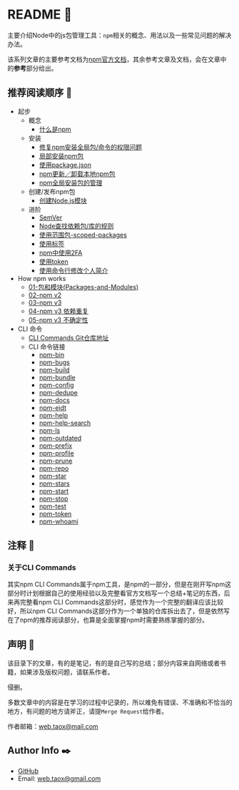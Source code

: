 # README 📖

主要介绍Node中的js包管理工具：`npm`相关的概念、用法以及一些常见问题的解决办法。

该系列文章的主要参考文档为[npm官方文档](https://docs.npmjs.com/)，其余参考文章及文档，会在文章中的**参考**部分给出。

## 推荐阅读顺序 🔗

* 起步
	* 概念
		* [什么是npm](https://ninjiahub.github.io/Tools-Tricks/npm/docs/getting-started/what-is-npm)
	* 安装 
		* [修复npm安装全局包/命令的权限问题](https://ninjiahub.github.io/Tools-Tricks/npm/docs/getting-started/npm%E6%9D%83%E9%99%90%E9%97%AE%E9%A2%98)
		* [局部安装npm包](https://ninjiahub.github.io/Tools-Tricks/npm/docs/getting-started/npm%E5%B1%80%E9%83%A8%E5%AE%89%E8%A3%85%E5%8C%85%E7%9A%84%E7%AE%A1%E7%90%86)
		* [使用package.json](https://ninjiahub.github.io/Tools-Tricks/npm/docs/getting-started/%E4%BD%BF%E7%94%A8package.json)
		* [npm更新／卸载本地npm包](https://ninjiahub.github.io/Tools-Tricks/npm/docs/getting-started/npm%E6%9B%B4%E6%96%B0%E4%B8%8E%E5%8D%B8%E8%BD%BD%E6%9C%AC%E5%9C%B0npm%E5%8C%85)
		* [npm全局安装包的管理](https://ninjiahub.github.io/Tools-Tricks/npm/docs/getting-started/npm%E5%85%A8%E5%B1%80%E5%AE%89%E8%A3%85%E5%8C%85%E7%9A%84%E7%AE%A1%E7%90%86)
	* 创建/发布npm包
		* [创建Node.js模块](https://ninjiahub.github.io/Tools-Tricks/npm/docs/getting-started/%E5%88%9B%E5%BB%BANode.js%E6%A8%A1%E5%9D%97)
	* 进阶
		* [SemVer](https://ninjiahub.github.io/Tools-Tricks/npm/docs/getting-started/SemVer)
		* [Node查找依赖包/库的规则](https://ninjiahub.github.io/Tools-Tricks/npm/docs/getting-started/Node%E6%9F%A5%E6%89%BE%E4%BE%9D%E8%B5%96%E5%8C%85-%E5%BA%93%E7%9A%84%E8%A7%84%E5%88%99)
		* [使用范围包-scoped-packages](https://ninjiahub.github.io/Tools-Tricks/npm/docs/getting-started/use-scoped-packages)
		* [使用标签](https://ninjiahub.github.io/Tools-Tricks/npm/docs/getting-started/%E4%BD%BF%E7%94%A8%E6%A0%87%E7%AD%BE)
		* [npm中使用2FA](https://ninjiahub.github.io/Tools-Tricks/npm/docs/getting-started/npm%E4%B8%AD%E4%BD%BF%E7%94%A82FA)
		* [使用token](https://ninjiahub.github.io/Tools-Tricks/npm/docs/getting-started/%E4%BD%BF%E7%94%A8token)
		* [使用命令行修改个人简介](https://ninjiahub.github.io/Tools-Tricks/npm/docs/getting-started/%E4%BD%BF%E7%94%A8%E5%91%BD%E4%BB%A4%E8%A1%8C%E4%BF%AE%E6%94%B9%E4%B8%AA%E4%BA%BA%E7%AE%80%E4%BB%8B)
* How npm works
	* [01-包和模块(Packages-and-Modules)](https://ninjiahub.github.io/Tools-Tricks/npm/docs/how-npm-works/packages)
	* [02-npm v2](https://ninjiahub.github.io/Tools-Tricks/npm/docs/how-npm-works/npm2)
	* [03-npm v3](https://ninjiahub.github.io/Tools-Tricks/npm/docs/how-npm-works/npm3)
	* [04-npm v3 依赖重复](https://ninjiahub.github.io/Tools-Tricks/npm/docs/how-npm-works/npm3-dupe)
	* [05-npm v3 不确定性](https://ninjiahub.github.io/Tools-Tricks/npm/docs/how-npm-works/npm3-nondet)
* CLI 命令
	* [CLI Commands Git仓库地址](https://github.com/NinjiaHub/NPM-CLI-Commands)
	* CLI 命令链接
		* [npm-bin](https://ninjiahub.github.io/NPM-CLI-Commands/docs/npm-bin "npm-bin")
		* [npm-bugs](https://ninjiahub.github.io/NPM-CLI-Commands/docs/npm-bugs "npm-bugs")
		* [npm-build](https://ninjiahub.github.io/NPM-CLI-Commands/docs/npm-build "npm-build")
		* [npm-bundle](https://ninjiahub.github.io/NPM-CLI-Commands/docs/npm-bundle "npm-bundle")
		* [npm-config](https://ninjiahub.github.io/NPM-CLI-Commands/docs/npm-config "npm-config")
		* [npm-dedupe](https://ninjiahub.github.io/NPM-CLI-Commands/docs/npm-dedupe "npm-dedupe")
		* [npm-docs](https://ninjiahub.github.io/NPM-CLI-Commands/docs/npm-docs "npm-docs")
		* [npm-eidt](https://ninjiahub.github.io/NPM-CLI-Commands/docs/npm-edit "npm-edit")
		* [npm-help](https://ninjiahub.github.io/NPM-CLI-Commands/docs/npm-help "npm-help")
		* [npm-help-search](https://ninjiahub.github.io/NPM-CLI-Commands/docs/npm-help-search "npm-help-search")
		* [npm-ls](https://ninjiahub.github.io/NPM-CLI-Commands/docs/npm-ls "npm-ls")
		* [npm-outdated](https://ninjiahub.github.io/NPM-CLI-Commands/docs/npm-outdated "npm-outdated")
		* [npm-prefix](https://ninjiahub.github.io/NPM-CLI-Commands/docs/npm-prefix "npm-prefix")
		* [npm-profile](https://ninjiahub.github.io/NPM-CLI-Commands/docs/npm-profile "npm-profile")
		* [npm-prune](https://ninjiahub.github.io/NPM-CLI-Commands/docs/npm-prune "npm-prune")
		* [npm-repo](https://ninjiahub.github.io/NPM-CLI-Commands/docs/npm-repo "npm-repo")
		* [npm-star](https://ninjiahub.github.io/NPM-CLI-Commands/docs/npm-star "npm-star")
		* [npm-stars](https://ninjiahub.github.io/NPM-CLI-Commands/docs/npm-stars "npm-stars")
		* [npm-start](https://ninjiahub.github.io/NPM-CLI-Commands/docs/npm-start "npm-start")
		* [npm-stop](https://ninjiahub.github.io/NPM-CLI-Commands/docs/npm-stop "npm-stop")
		* [npm-test](https://ninjiahub.github.io/NPM-CLI-Commands/docs/npm-test "npm-test")
		* [npm-token](https://ninjiahub.github.io/NPM-CLI-Commands/docs/npm-token "npm-token")
		* [npm-whoami](https://ninjiahub.github.io/NPM-CLI-Commands/docs/npm-whoami "npm-whoami")

## 注释 🎫

### 关于CLI Commands

其实npm CLI Commands属于npm工具，是npm的一部分，但是在刚开写npm这部分时计划根据自己的使用经验以及完整看官方文档写一个总结+笔记的东西，后来再完整看npm CLI Commands这部分时，感觉作为一个完整的翻译应该比较好，所以npm CLI Commands这部分作为一个单独的仓库拆出去了，但是依然写在了npm的推荐阅读部分，也算是全面掌握npm时需要熟练掌握的部分。

## 声明 🌲

该目录下的文章，有的是笔记，有的是自己写的总结；部分内容来自网络或者书籍，如果涉及版权问题，请联系作者。

侵删。

多数文章中的内容是在学习的过程中记录的，所以难免有错误、不准确和不恰当的地方，有问题的地方请斧正，请提`Merge Request`给作者。

作者邮箱：<web.taox@mail.com>

## Author Info ✒️

* [GitHub](https://github.com/Tao-Quixote)
* Email: <web.taox@gmail.com>
